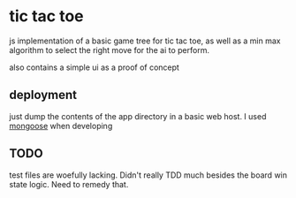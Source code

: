 tic tac toe
====================

js implementation of a basic game tree for 
tic tac toe, as well as a min max algorithm to 
select the right move for the ai to perform.

also contains a simple ui as a proof of concept

deployment
--------------------
just dump the contents of the app directory in a basic web host.
I used [mongoose](http://code.google.com/p/mongoose/) when developing

TODO
--------------------
test files are woefully lacking. Didn't really TDD much 
besides the board win state logic. Need to remedy that.

